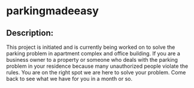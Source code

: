 # parkingmadeeasy

## Description:
This project is initiated and is currently being worked on to solve the parking problem in apartment complex and office building. If you are a business owner to a property or someone who deals with the parking problem in your residence because many unauthorized people violate the rules. You are on the right spot we are here to solve your problem. Come back to see what we have for you in a month or so.